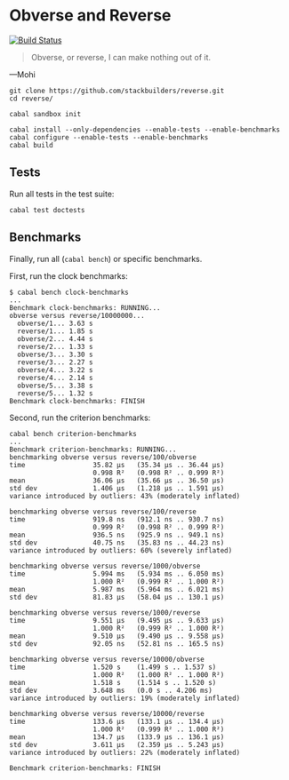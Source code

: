 # Obverse and Reverse

[![Build Status][build-status-image]][build-status]

> Obverse, or reverse, I can make nothing out of it.

&mdash;Mohi

```
git clone https://github.com/stackbuilders/reverse.git
cd reverse/
```

```
cabal sandbox init
```

```
cabal install --only-dependencies --enable-tests --enable-benchmarks
cabal configure --enable-tests --enable-benchmarks
cabal build
```

## Tests

Run all tests in the test suite:

```
cabal test doctests
```

## Benchmarks

Finally, run all (`cabal bench`) or specific benchmarks.

First, run the clock benchmarks:

```
$ cabal bench clock-benchmarks
...
Benchmark clock-benchmarks: RUNNING...
obverse versus reverse/10000000...
  obverse/1... 3.63 s
  reverse/1... 1.85 s
  obverse/2... 4.44 s
  reverse/2... 1.33 s
  obverse/3... 3.30 s
  reverse/3... 2.27 s
  obverse/4... 3.22 s
  reverse/4... 2.14 s
  obverse/5... 3.38 s
  reverse/5... 1.32 s
Benchmark clock-benchmarks: FINISH
```

Second, run the criterion benchmarks:

```
cabal bench criterion-benchmarks
...
Benchmark criterion-benchmarks: RUNNING...
benchmarking obverse versus reverse/100/obverse
time                 35.82 μs   (35.34 μs .. 36.44 μs)
                     0.998 R²   (0.998 R² .. 0.999 R²)
mean                 36.06 μs   (35.66 μs .. 36.50 μs)
std dev              1.406 μs   (1.218 μs .. 1.591 μs)
variance introduced by outliers: 43% (moderately inflated)

benchmarking obverse versus reverse/100/reverse
time                 919.8 ns   (912.1 ns .. 930.7 ns)
                     0.999 R²   (0.998 R² .. 0.999 R²)
mean                 936.5 ns   (925.9 ns .. 949.1 ns)
std dev              40.75 ns   (35.83 ns .. 44.23 ns)
variance introduced by outliers: 60% (severely inflated)

benchmarking obverse versus reverse/1000/obverse
time                 5.994 ms   (5.934 ms .. 6.050 ms)
                     1.000 R²   (0.999 R² .. 1.000 R²)
mean                 5.987 ms   (5.964 ms .. 6.021 ms)
std dev              81.83 μs   (58.04 μs .. 130.1 μs)

benchmarking obverse versus reverse/1000/reverse
time                 9.551 μs   (9.495 μs .. 9.633 μs)
                     1.000 R²   (0.999 R² .. 1.000 R²)
mean                 9.510 μs   (9.490 μs .. 9.558 μs)
std dev              92.05 ns   (52.81 ns .. 165.5 ns)

benchmarking obverse versus reverse/10000/obverse
time                 1.520 s    (1.499 s .. 1.537 s)
                     1.000 R²   (1.000 R² .. 1.000 R²)
mean                 1.518 s    (1.514 s .. 1.520 s)
std dev              3.648 ms   (0.0 s .. 4.206 ms)
variance introduced by outliers: 19% (moderately inflated)

benchmarking obverse versus reverse/10000/reverse
time                 133.6 μs   (133.1 μs .. 134.4 μs)
                     1.000 R²   (0.999 R² .. 1.000 R²)
mean                 134.7 μs   (133.9 μs .. 136.1 μs)
std dev              3.611 μs   (2.359 μs .. 5.243 μs)
variance introduced by outliers: 22% (moderately inflated)

Benchmark criterion-benchmarks: FINISH
```

[build-status]: https://travis-ci.org/stackbuilders/reverse
[build-status-image]: https://travis-ci.org/stackbuilders/reverse.svg?branch=master

